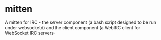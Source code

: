 mitten
======

A mitten for IRC - the server component (a bash script designed to be run under websocketd) and the client component (a WebIRC client for WebSocket IRC servers)
